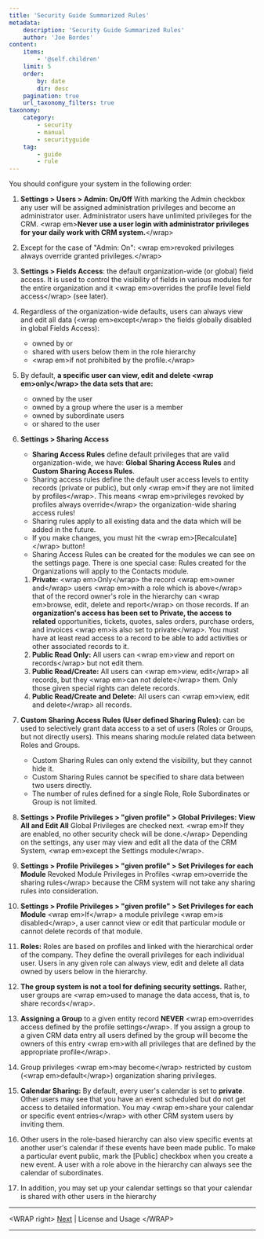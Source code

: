 ```yaml
---
title: 'Security Guide Summarized Rules'
metadata:
    description: 'Security Guide Summarized Rules'
    author: 'Joe Bordes'
content:
    items:
        - '@self.children'
    limit: 5
    order:
        by: date
        dir: desc
    pagination: true
    url_taxonomy_filters: true
taxonomy:
    category:
        - security
        - manual
        - securityguide
    tag:
        - guide
        - rule
---
```


You should configure your system in the following order:

1.  **Settings &gt; Users &gt; Admin: On/Off** With marking the Admin
    checkbox any user will be assigned administration privileges and
    become an administrator user. Administrator users have unlimited
    privileges for the CRM. &lt;wrap em&gt;**Never use a user login with
    administrator privileges for your daily work with CRM
    system.**&lt;/wrap&gt;
2.  Except for the case of "Admin: On": &lt;wrap em&gt;revoked
    privileges always override granted privileges.&lt;/wrap&gt;
3.  **Settings &gt; Fields Access**: the default organization-wide (or
    global) field access. It is used to control the visibility of fields
    in various modules for the entire organization and it &lt;wrap
    em&gt;overrides the profile level field access&lt;/wrap&gt; (see
    later).
4.  Regardless of the organization-wide defaults, users can always view
    and edit all data (&lt;wrap em&gt;except&lt;/wrap&gt; the fields
    globally disabled in global Fields Access):
    -   owned by or
    -   shared with users below them in the role hierarchy
    -   &lt;wrap em&gt;if not prohibited by the profile.&lt;/wrap&gt;
5.  By default, **a specific user can view, edit and delete &lt;wrap
    em&gt;only&lt;/wrap&gt; the data sets that are:**
    -   owned by the user
    -   owned by a group where the user is a member
    -   owned by subordinate users
    -   or shared to the user
6.  **Settings &gt; Sharing Access**
    -   **Sharing Access Rules** define default privileges that are
        valid organization-wide, we have: **Global Sharing Access
        Rules** and **Custom Sharing Access Rules**.
    -   Sharing access rules define the default user access levels to
        entity records (private or public), but only &lt;wrap em&gt;if
        they are not limited by profiles&lt;/wrap&gt;. This means
        &lt;wrap em&gt;privileges revoked by profiles always
        override&lt;/wrap&gt; the organization-wide sharing access
        rules!
    -   Sharing rules apply to all existing data and the data which will
        be added in the future.
    -   If you make changes, you must hit the &lt;wrap
        em&gt;\[Recalculate\]&lt;/wrap&gt; button!
    -   Sharing Access Rules can be created for the modules we can see
        on the settings page. There is one special case: Rules created
        for the Organizations will apply to the Contacts module.

    1.  **Private:** &lt;wrap em&gt;Only&lt;/wrap&gt; the record
        &lt;wrap em&gt;owner and&lt;/wrap&gt; users &lt;wrap em&gt;with
        a role which is above&lt;/wrap&gt; that of the record owner's
        role in the hierarchy can &lt;wrap em&gt;browse, edit, delete
        and report&lt;/wrap&gt; on those records. If an **organization's
        access has been set to Private, the access to related**
        opportunities, tickets, quotes, sales orders, purchase orders,
        and invoices &lt;wrap em&gt;is also set to private&lt;/wrap&gt;.
        You must have at least read access to a record to be able to add
        activities or other associated records to it.
    2.  **Public Read Only:** All users can &lt;wrap em&gt;view and
        report on records&lt;/wrap&gt; but not edit them.
    3.  **Public Read/Create:** All users can &lt;wrap em&gt;view,
        edit&lt;/wrap&gt; all records, but they &lt;wrap em&gt;can not
        delete&lt;/wrap&gt; them. Only those given special rights can
        delete records.
    4.  **Public Read/Create and Delete:** All users can &lt;wrap
        em&gt;view, edit and delete&lt;/wrap&gt; all records.
7.  **Custom Sharing Access Rules (User defined Sharing Rules):** can be
    used to selectively grant data access to a set of users (Roles or
    Groups, but not directly users). This means sharing module related
    data between Roles and Groups.
    -   Custom Sharing Rules can only extend the visibility, but they
        cannot hide it.
    -   Custom Sharing Rules cannot be specified to share data between
        two users directly.
    -   The number of rules defined for a single Role, Role Subordinates
        or Group is not limited.
8.  **Settings &gt; Profile Privileges &gt; "given profile" &gt; Global
    Privileges: View All and Edit All** Global Privileges are checked
    next. &lt;wrap em&gt;If they are enabled, no other security check
    will be done.&lt;/wrap&gt; Depending on the settings, any user may
    view and edit all the data of the CRM System, &lt;wrap em&gt;except
    the Settings module&lt;/wrap&gt;.
9.  **Settings &gt; Profile Privileges &gt; "given profile" &gt; Set
    Privileges for each Module** Revoked Module Privileges in Profiles
    &lt;wrap em&gt;override the sharing rules&lt;/wrap&gt; because the
    CRM system will not take any sharing rules into consideration.
10. **Settings &gt; Profile Privileges &gt; "given profile" &gt; Set
    Privileges for each Module** &lt;wrap em&gt;If&lt;/wrap&gt; a module
    privilege &lt;wrap em&gt;is disabled&lt;/wrap&gt;, a user cannot
    view or edit that particular module or cannot delete records of that
    module.
11. **Roles:** Roles are based on profiles and linked with the
    hierarchical order of the company. They define the overall
    privileges for each individual user. Users in any given role can
    always view, edit and delete all data owned by users below in the
    hierarchy.
12. **The group system is not a tool for defining security settings.**
    Rather, user groups are &lt;wrap em&gt;used to manage the data
    access, that is, to share records&lt;/wrap&gt;.
13. **Assigning a Group** to a given entity record **NEVER** &lt;wrap
    em&gt;overrides access defined by the profile settings&lt;/wrap&gt;.
    If you assign a group to a given CRM data entry all users defined by
    the group will become the owners of this entry &lt;wrap em&gt;with
    all privileges that are defined by the appropriate
    profile&lt;/wrap&gt;.
14. Group privileges &lt;wrap em&gt;may become&lt;/wrap&gt; restricted
    by custom (&lt;wrap em&gt;default&lt;/wrap&gt;) organization sharing
    privileges.
15. **Calendar Sharing:** By default, every user's calendar is set to
    **private**. Other users may see that you have an event scheduled
    but do not get access to detailed information. You may &lt;wrap
    em&gt;share your calendar or specific event entries&lt;/wrap&gt;
    with other CRM system users by inviting them.
16. Other users in the role-based hierarchy can also view specific
    events at another user's calendar if these events have been made
    public. To make a particular event public, mark the \[Public\]
    checkbox when you create a new event. A user with a role above in
    the hierarchy can always see the calendar of subordinates.
17. In addition, you may set up your calendar settings so that your
    calendar is shared with other users in the hierarchy

------------------------------------------------------------------------

&lt;WRAP right&gt; [Next](/en/adminmanual/securityguide/pref-acknorm) |
License and Usage &lt;/WRAP&gt;

------------------------------------------------------------------------
